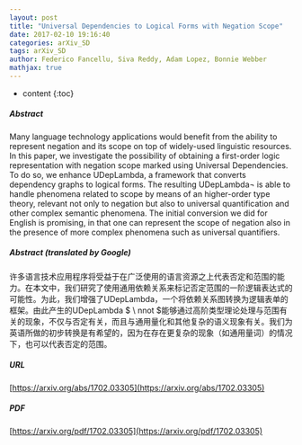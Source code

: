```yaml
---
layout: post
title: "Universal Dependencies to Logical Forms with Negation Scope"
date: 2017-02-10 19:16:40
categories: arXiv_SD
tags: arXiv_SD
author: Federico Fancellu, Siva Reddy, Adam Lopez, Bonnie Webber
mathjax: true
---
```


* content
{:toc}

##### Abstract
Many language technology applications would benefit from the ability to represent negation and its scope on top of widely-used linguistic resources. In this paper, we investigate the possibility of obtaining a first-order logic representation with negation scope marked using Universal Dependencies. To do so, we enhance UDepLambda, a framework that converts dependency graphs to logical forms. The resulting UDepLambda$\lnot$ is able to handle phenomena related to scope by means of an higher-order type theory, relevant not only to negation but also to universal quantification and other complex semantic phenomena. The initial conversion we did for English is promising, in that one can represent the scope of negation also in the presence of more complex phenomena such as universal quantifiers.

##### Abstract (translated by Google)
许多语言技术应用程序将受益于在广泛使用的语言资源之上代表否定和范围的能力。在本文中，我们研究了使用通用依赖关系来标记否定范围的一阶逻辑表达式的可能性。为此，我们增强了UDepLambda，一个将依赖关系图转换为逻辑表单的框架。由此产生的UDepLambda $ \ nnot $能够通过高阶类型理论处理与范围有关的现象，不仅与否定有关，而且与通用量化和其他复杂的语义现象有关。我们为英语所做的初步转换是有希望的，因为在存在更复杂的现象（如通用量词）的情况下，也可以代表否定的范围。

##### URL
[https://arxiv.org/abs/1702.03305](https://arxiv.org/abs/1702.03305)

##### PDF
[https://arxiv.org/pdf/1702.03305](https://arxiv.org/pdf/1702.03305)

